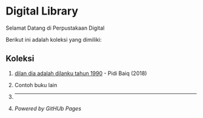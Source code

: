 # Digital Library

Selamat Datang di Perpustakaan Digital

Berikut ini adalah koleksi yang dimiliki:
## Koleksi

1. [dilan dia adalah dilanku tahun 1990](ebook/dilan.pdf) - Pidi Baiq (2018)
2. Contoh buku lain

3. ---

4. *Powered by GitHUb Pages*
